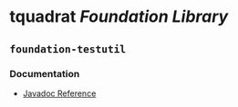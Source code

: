 # tquadrat *Foundation Library*
## `foundation-testutil`
### Documentation

- [Javadoc Reference](https://htmlpreview.github.io/?https://github.com/tquadrat/foundation-testutil/blob/master/javadoc/index.html)